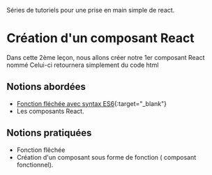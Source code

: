 Séries de tutoriels pour une prise en main simple de react.

# Création d'un composant React
Dans cette 2ème leçon, nous allons créer notre 1er composant React nommé <Homepage />
Celui-ci retournera simplement du code html

## Notions abordées

* [Fonction fléchée avec syntax ES6](https://developer.mozilla.org/fr/docs/Web/JavaScript/Reference/Fonctions/Fonctions_fl%C3%A9ch%C3%A9es){:target="_blank"}
* Les composants React.

## Notions pratiquées
* Fonction flêchée
* Création d'un composant sous forme de fonction ( composant fonctionnel).

